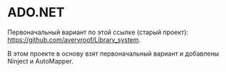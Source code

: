 # ADO.NET
Первоначальный вариант по этой ссылке (старый проект): https://github.com/averyroof/Library_system.

В этом проекте в основу взят первоначальный вариант и добавлены Ninject и AutoMapper.
